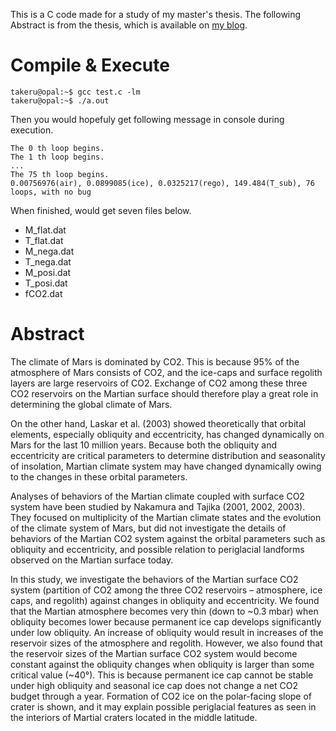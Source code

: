This is a C code made for a study of my master's thesis. The following Abstract is from the thesis, which is available on [my blog](https://lookbackmargin.blog/2020/05/11/mars-co2-system-and-obliquity/).

# Compile & Execute
```
takeru@opal:~$ gcc test.c -lm
takeru@opal:~$ ./a.out 
```
Then you would hopefuly get following message in console during execution.
```
The 0 th loop begins.
The 1 th loop begins.
...
The 75 th loop begins.
0.00756976(air), 0.0899085(ice), 0.0325217(rego), 149.484(T_sub), 76 loops, with no bug
```
When finished, would get seven files below.
* M_flat.dat
* T_flat.dat
* M_nega.dat
* T_nega.dat
* M_posi.dat
* T_posi.dat
* fCO2.dat

# Abstract
The climate of Mars is dominated by CO2. This is because 95% of the atmosphere of Mars consists of CO2, and the ice-caps and surface regolith layers are large reservoirs of CO2. Exchange of CO2 among these three CO2 reservoirs on the Martian surface should therefore play a great role in determining the global climate of Mars.

On the other hand, Laskar et al. (2003) showed theoretically that orbital elements, especially obliquity and eccentricity, has changed dynamically on Mars for the last 10 million years. Because both the obliquity and eccentricity are critical parameters to determine distribution and seasonality of insolation, Martian climate system may have changed dynamically owing to the changes in these orbital parameters.

Analyses of behaviors of the Martian climate coupled with surface CO2 system have been studied by Nakamura and Tajika (2001, 2002, 2003). They focused on multiplicity of the Martian climate states and the evolution of the climate system of Mars, but did not investigate the details of behaviors of the Martian CO2 system against the orbital parameters such as obliquity and eccentricity, and possible relation to periglacial landforms observed on the Martian surface today.

In this study, we investigate the behaviors of the Martian surface CO2 system (partition of CO2 among the three CO2 reservoirs – atmosphere, ice caps, and regolith) against changes in obliquity and eccentricity. We found that the Martian atmosphere becomes very thin (down to ~0.3 mbar) when obliquity becomes lower because permanent ice cap develops significantly under low obliquity. An increase of obliquity would result in increases of the reservoir sizes of the atmosphere and regolith. However, we also found that the reservoir sizes of the Martian surface CO2 system would become constant against the obliquity changes when obliquity is larger than some critical value (~40°). This is because permanent ice cap cannot be stable under high obliquity and seasonal ice cap does not change a net CO2 budget through a year. Formation of CO2 ice on the polar-facing slope of crater is shown, and it may explain possible periglacial features as seen in the interiors of Martial craters located in the middle latitude.
